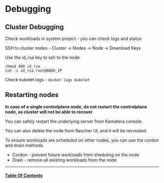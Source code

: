 # Debugging

## Cluster Debugging

Check workloads in system project - you can check logs and status

SSH to cluster nodes - Cluster -> Nodes -> Node -> Download Keys

Use the id_rsa key to ssh to the node

```
chmod 400 id_rsa
ssh -i id_rsa root@NODE_IP
```

Check kubelet logs - `docker logs kubelet`

## Restarting nodes

**In case of a single controlplane node, do not restart the controlplane node, as cluster will not be able to recover**

You can safely restart the underlying server from Kamatera console.

You can also delete the node from Rancher UI, and it will be recreated.

To ensure workloads are scheduled on other nodes, you can use the cordon and drain methods.

* Cordon - prevent future workloads from sheduling on the node
* Drain - remove all existing workloads from the node

--------------------
#### [Table Of Contents](../README.md)
